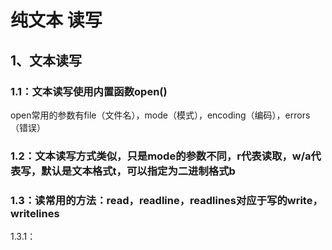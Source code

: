 # 纯文本 读写

## 1、文本读写

### 1.1：文本读写使用内置函数open()

open常用的参数有file（文件名），mode（模式），encoding（编码），errors（错误）

### 1.2：文本读写方式类似，只是mode的参数不同，r代表读取，w/a代表写，默认是文本格式t，可以指定为二进制格式b

### 1.3：读常用的方法：read，readline，readlines对应于写的write，writelines

1.3.1：